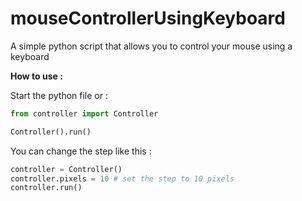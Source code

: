 # mouseControllerUsingKeyboard
A simple python script that allows you to control your mouse using a keyboard

**How to use :**

Start the python file or :
```python
from controller import Controller

Controller().run()
```

You can change the step like this :
```python
controller = Controller()
controller.pixels = 10 # set the step to 10 pixels
controller.run()
```
